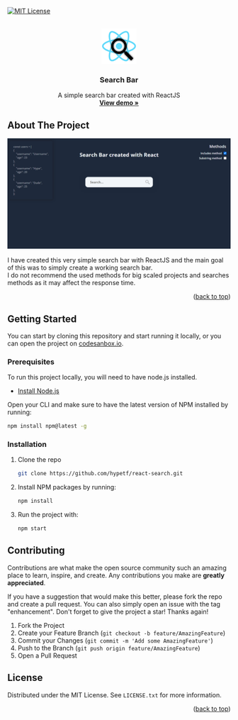 <div id="top"></div>

[![MIT License][license-shield]][license-url]

<!-- PROJECT LOGO -->
<br />
<div align="center">
  <a href="https://github.com/hypetf/react-search">
    <img src="./logo.png" alt="Logo" width="80" height="80">
  </a>

  <h3 align="center">Search Bar</h3>

  <p align="center">
    A simple search bar created with ReactJS
    <br />
    <a href="https://kjkml.csb.app/" target="_blank"><strong>View demo »</strong></a>
    <br />
</div>




<!-- ABOUT THE PROJECT -->
## About The Project

[![Product Name Screen Shot][product-screenshot]](https://github.com/hypetf/testt/blob/main/preview.png)

I have created this very simple search bar with ReactJS and the main goal of this was to simply create a working search bar.<br/>
I do not recommend the used methods for big scaled projects and searches methods as it may affect the response time.

<p align="right">(<a href="#top">back to top</a>)</p>



<!-- GETTING STARTED -->
## Getting Started

You can start by cloning this repository and start running it locally, or you can open the project on <a href="https://codesandbox.io/s/kjkml" target="_blank">codesanbox.io</a>.

### Prerequisites
To run this project locally, you will need to have node.js installed.
* [Install Node.js](https://nodejs.org/en/)

Open your CLI and make sure to have the latest version of NPM installed by running:
  ```sh
  npm install npm@latest -g
  ```

### Installation


1. Clone the repo
   ```sh
   git clone https://github.com/hypetf/react-search.git
   ```
2. Install NPM packages by running:
   ```sh
   npm install
   ```
3. Run the project with:
   ```sh
   npm start
   ```

<!-- CONTRIBUTING -->
## Contributing

Contributions are what make the open source community such an amazing place to learn, inspire, and create. Any contributions you make are **greatly appreciated**.

If you have a suggestion that would make this better, please fork the repo and create a pull request. You can also simply open an issue with the tag "enhancement".
Don't forget to give the project a star! Thanks again!

1. Fork the Project
2. Create your Feature Branch (`git checkout -b feature/AmazingFeature`)
3. Commit your Changes (`git commit -m 'Add some AmazingFeature'`)
4. Push to the Branch (`git push origin feature/AmazingFeature`)
5. Open a Pull Request




<!-- LICENSE -->
## License

Distributed under the MIT License. See `LICENSE.txt` for more information.

<p align="right">(<a href="#top">back to top</a>)</p>



<!-- MARKDOWN LINKS & IMAGES -->
[license-shield]: https://img.shields.io/github/license/othneildrew/Best-README-Template.svg?style=for-the-badge
[license-url]: https://github.com/hypetf/react-search/blob/master/LICENSE.txt
[product-screenshot]: ./preview.png

